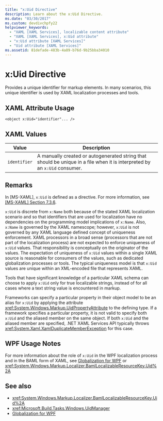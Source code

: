 ```yaml
---
title: "x:Uid Directive"
description: Learn about the x:Uid Directive.
ms.date: "03/30/2017"
ms.custom: devdivchpfy22
helpviewer_keywords: 
  - "XAML [XAML Services], localizable content attribute"
  - "XAML [XAML Services], x:Uid attribute"
  - "x:Uid attribute [XAML Services]"
  - "Uid attribute [XAML Services]"
ms.assetid: 81defade-483b-4a89-b76d-9b25bba34010
---
```

# x:Uid Directive

Provides a unique identifier for markup elements. In many scenarios, this unique identifier is used by XAML localization processes and tools.

## XAML Attribute Usage

```xaml
<object x:Uid="identifier"... />
```

## XAML Values

| Value | Description |
|-------|-------------|
|`identifier`|A manually created or autogenerated string that should be unique in a file when it is interpreted by an `x:Uid` consumer.|

## Remarks

In [MS-XAML], `x:Uid` is defined as a directive. For more information, see [\[MS-XAML\] Section 7.3.6](/openspecs/microsoft_domain_specific_languages/ms-xaml/fd13e8ed-dd75-4767-92cf-e418d2c39817).

`x:Uid` is discrete from `x:Name` both because of the stated XAML localization scenario and so that identifiers that are used for localization have no dependencies on the programming model implications of `x:Name`. Also, `x:Name` is governed by the XAML namescope; however, `x:Uid` is not governed by any XAML language defined concept of uniqueness enforcement. XAML processors in a broad sense (processors that are not part of the localization process) are not expected to enforce uniqueness of `x:Uid` values. That responsibility is conceptually on the originator of the values. The expectation of uniqueness of `x:Uid` values within a single XAML source is reasonable for consumers of the values, such as dedicated globalization processes or tools. The typical uniqueness model is that `x:Uid` values are unique within an XML-encoded file that represents XAML.

Tools that have significant knowledge of a particular XAML schema can choose to apply `x:Uid` only for true localizable strings, instead of for all cases where a text string value is encountered in markup.

Frameworks can specify a particular property in their object model to be an alias for `x:Uid` by applying the attribute <xref:System.Windows.Markup.UidPropertyAttribute> to the defining type. If a framework specifies a particular property, it is not valid to specify both `x:Uid` and the aliased member on the same object. If both `x:Uid` and the aliased member are specified, .NET XAML Services API typically throws <xref:System.Xaml.XamlDuplicateMemberException> for this case.

## WPF Usage Notes

For more information about the role of `x:Uid` in the WPF localization process and in the BAML form of XAML, see [Globalization for WPF](../wpf/advanced/globalization-for-wpf.md) or <xref:System.Windows.Markup.Localizer.BamlLocalizableResourceKey.Uid%2A>

## See also

- <xref:System.Windows.Markup.Localizer.BamlLocalizableResourceKey.Uid%2A>
- <xref:Microsoft.Build.Tasks.Windows.UidManager>
- [Globalization for WPF](../wpf/advanced/globalization-for-wpf.md)

